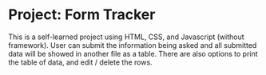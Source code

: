 <h1>Project: Form Tracker</h1>
<p>This is a self-learned project using HTML, CSS, and Javascript (without framework).
  User can submit the information being asked and all submitted data will be showed in another file as a table.
  There are also options to print the table of data, and edit / delete the rows.</p>
